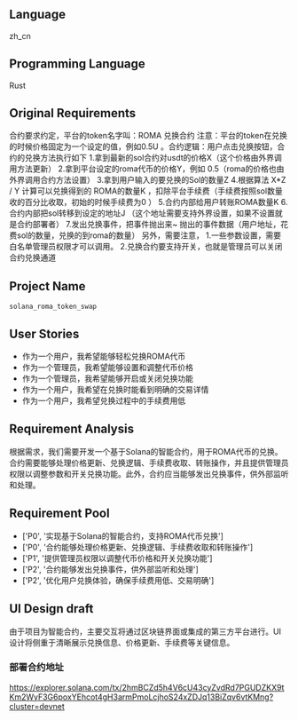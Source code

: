 ## Language

zh_cn

## Programming Language

Rust

## Original Requirements

合约要求约定，平台的token名字叫：ROMA 兑换合约 注意：平台的token在兑换的时候价格固定为一个设定的值，例如0.5U 。合约逻辑：用户点击兑换按钮，合约的兑换方法执行如下 1.拿到最新的sol合约对usdt的价格X（这个价格由外界调用方法更新） 2.拿到平台设定的roma代币的价格Y，例如 0.5（roma的价格也由外界调用合约方法设置） 3.拿到用户输入的要兑换的Sol的数量Z 4.根据算法  X*Z / Y 计算可以兑换得到的 ROMA的数量K  ，扣除平台手续费（手续费按照sol数量收的百分比收取，初始的时候手续费为0 ） 5.合约内部给用户转账ROMA数量K  6.合约内部把sol转移到设定的地址J （这个地址需要支持外界设置，如果不设置就是合约部署者） 7.发出兑换事件，把事件抛出来~ 抛出的事件数据（用户地址，花费sol的数量，兑换的到roma的数量） 另外，需要注意， 1.一些参数设置，需要白名单管理员权限才可以调用。 2.兑换合约要支持开关，也就是管理员可以关闭合约兑换通道

## Project Name
```
solana_roma_token_swap
```

## User Stories

- 作为一个用户，我希望能够轻松兑换ROMA代币
- 作为一个管理员，我希望能够设置和调整代币价格
- 作为一个管理员，我希望能够开启或关闭兑换功能
- 作为一个用户，我希望在兑换时能看到明确的交易详情
- 作为一个用户，我希望兑换过程中的手续费用低

## Requirement Analysis

根据需求，我们需要开发一个基于Solana的智能合约，用于ROMA代币的兑换。合约需要能够处理价格更新、兑换逻辑、手续费收取、转账操作，并且提供管理员权限以调整参数和开关兑换功能。此外，合约应当能够发出兑换事件，供外部监听和处理。

## Requirement Pool

- ['P0', '实现基于Solana的智能合约，支持ROMA代币兑换']
- ['P0', '合约能够处理价格更新、兑换逻辑、手续费收取和转账操作']
- ['P1', '提供管理员权限以调整代币价格和开关兑换功能']
- ['P2', '合约能够发出兑换事件，供外部监听和处理']
- ['P2', '优化用户兑换体验，确保手续费用低、交易明确']

## UI Design draft

由于项目为智能合约，主要交互将通过区块链界面或集成的第三方平台进行。UI设计将侧重于清晰展示兑换信息、价格更新、手续费等关键信息。


### 部署合约地址
https://explorer.solana.com/tx/2hmBCZd5h4V6cU43cyZvdRd7PGUDZKX9tKm2WyF3G6poxYEhcot4gH3armPmoLcjhoS24xZDJq13BiZqv6vtKMng?cluster=devnet
